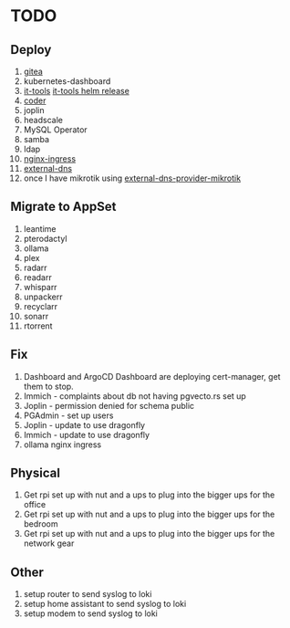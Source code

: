 # TODO

## Deploy

1. [gitea](https://github.com/elcattivo66/home-ops/blob/main/kubernetes/main/apps/default/gitea/app/helmrelease.yaml)
1. kubernetes-dashboard
1. [it-tools](https://github.com/CorentinTh/it-tools?tab=readme-ov-file) [it-tools helm release](https://github.com/ahinko/home-ops/blob/main/kubernetes/main/apps/dev/it-tools/app/helm-release.yaml)
1. [coder](https://coder.com/docs/install/kubernetes)
1. joplin
1. headscale
1. MySQL Operator
1. samba
1. ldap
1. [nginx-ingress](https://github.com/bjw-s-labs/home-ops/blob/main/kubernetes/main/apps/network/ingress-nginx/internal/helmrelease.yaml)
1. [external-dns](https://github.com/bjw-s-labs/home-ops/blob/main/kubernetes/main/apps/network/external-dns/unifi/helmrelease.yaml)
1. once I have mikrotik using [external-dns-provider-mikrotik](https://github.com/mirceanton/external-dns-provider-mikrotik)

## Migrate to AppSet

1. leantime
1. pterodactyl
1. ollama
1. plex
1. radarr
1. readarr
1. whisparr
1. unpackerr
1. recyclarr
1. sonarr
1. rtorrent

## Fix

1. Dashboard and ArgoCD Dashboard are deploying cert-manager, get them to stop.
1. Immich - complaints about db not having pgvecto.rs set up
1. Joplin - permission denied for schema public
1. PGAdmin - set up users
1. Joplin - update to use dragonfly
1. Immich - update to use dragonfly
1. ollama nginx ingress

## Physical

1. Get rpi set up with nut and a ups to plug into the bigger ups for the office
1. Get rpi set up with nut and a ups to plug into the bigger ups for the bedroom
1. Get rpi set up with nut and a ups to plug into the bigger ups for the network gear

## Other

1. setup router to send syslog to loki
1. setup home assistant to send syslog to loki
1. setup modem to send syslog to loki
